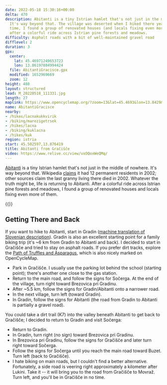 ```yaml
---
date: 2022-05-18 15:30:16+00:00
delta: 470
description: Abitanti is a tiny Istrian hamlet that's not just in the middle of nowhere.
  It's way beyond that. The village was deserted when I hiked there years ago. This
  time, I found a group of renovated houses (and locals fixing even more of them)
  after a colorful ride across Istrian pine forests and meadows.
difficulty: Asphalt roads with a bit of well-maintained gravel road
difflevel: 2
duration: 3
gpx:
  center:
    lat: 45.46971249653723
    lon: 13.86197884994424
  file: AbitantiGracisce.gpx
  modified: 1652969669
  zoom: 12
height: 480
layout: structured
lead: M_20220518_111331.jpg
length: 27
maplink: https://www.opencyclemap.org/?zoom=13&lat=45.4693&lon=13.8429&layers=B0000
name: AbitantiGracisce
nearby:
- /hikes/lacnakukkvirik
- /biking/marezigetrsek
- /hikes/lacna
- /biking/kuklacna
- /hikes/kuk
region: istria
start: 45.502597,13.876419
title: Abitanti from Gračišče
video: https://www.relive.cc/view/vxOQoxWeQMq/
---
```

[Abitanti](https://visitkoper.si/en/about-koper/the-hinterland-of-koper/abitanti/) is a tiny Istrian hamlet that's not just in the middle of nowhere. It's way beyond that. Wikipedia [claims](https://en.wikipedia.org/wiki/Abitanti) it had 12 permanent residents in 2002; other sources claim the last granny living there died in 2002. Whatever the truth might be, life is returning to Abitanti. After a colorful ride across Istrian pine forests and meadows, I found a group of renovated houses and locals fixing even more of them.

{{<hike-details>}}

## Getting There and Back

If you want to hike to Abitanti, start in Gradin ([machine translation of Slovenian description](https://sloveniahiking-rocks.translate.goog/hikes/abitanti/?_x_tr_sl=sl&_x_tr_tl=en&_x_tr_hl=en-US)). Gradin is also an excellent starting point for a family biking trip (it's ~6 km from Gradin to Abitanti and back). I decided to start in Gračišče and tried to stay on asphalt roads. If you prefer dirt tracks, explore the [Path of Truffles and Asparagus](https://visitkoper.si/en/experiences/po-poti-tartufov-in-spargljev-k7/), which is also nicely marked on OpenCycleMap.

* Park in Gračišče. I usually use the parking lot behind the school (starting point); there's another one close to the gas station.
* Return to the main road, and follow the signs for Sočerga. At the end of the village, turn right toward Brezovica pri Gradinu.
* After ~5.5 km, follow the signs for Gradin/Abitanti onto a narrower road.
* In the next village, turn left (toward Gradin).
* In Gradin, follow the signs for Abitanti (the road from Gradin to Abitanti is partially a gravel road).

You could take a dirt trail (K7) into the valley beneath Abitanti to get back to Gračišče; I decided to return to Gradin and visit Sočerga:

* Return to Gradin.
* In Gradin, turn right (no sign) toward Brezovica pri Gradinu.
* In Brezovica pri Gradinu, follow the signs for Gračišče and later turn right toward Sočerga.
* Follow the signs for Sočerga until you reach the main road toward Buzet. Turn left (back to Gračišče).
* I hate biking on main roads, but I couldn't find a better alternative. Fortunately, a side road is veering right approximately a kilometer after Lukini. Take it -- it will bring you to the road from Gračišče to Movraž. Turn left, and you'll be in Gračišče in no time.
